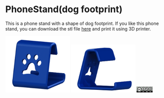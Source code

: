 # PhoneStand(dog footprint)
This is a phone stand with a shape of dog footprint. If you like this phone stand, you can download the stl file [here](https://github.com/jwchang418/PhoneStand-dog-footprint-/blob/main/PhoneStand.STL) and print it using 3D printer.

<img src="https://github.com/jwchang418/PhoneStand-dog-footprint-/blob/main/Rendering_1.png" width="40%"/>
<img src="https://github.com/jwchang418/PhoneStand-dog-footprint-/blob/main/Rendering_2.png" width="40%"/>
  
  
  
<img src="https://github.com/jwchang418/PhoneStand-dog-footprint-/blob/main/by-nc-sa.png" width="10%" />

